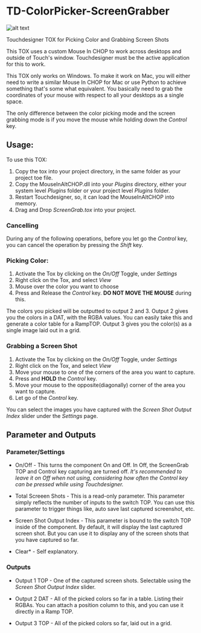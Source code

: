 # TD-ColorPicker-ScreenGrabber
 ![alt text](https://github.com/mourendxu/TD-ColorPicker-ScreenGrabber/blob/master/ScreenGrabber1.0.jpg "Screen Grabber Screen Shot")
 
 Touchdesigner TOX for Picking Color and Grabbing Screen Shots
 
 This TOX uses a custom Mouse In CHOP to work across desktops and outside of Touch's window. Touchdesigner must be the active application for this to work.
 
 This TOX only works on Windows. To make it work on Mac, you will either need to write a similar Mouse In CHOP for Mac or use Python to achieve something that's some what equivalent. You basically need to grab the coordinates of your mouse with respect to all your desktops as a single space.
 
 The only difference between the color picking mode and the screen grabbing mode is if you move the mouse while holding down the *Control* key.
 
 ## Usage:
 
 To use this TOX:
 1. Copy the tox into your project directory, in the same folder as your project toe file.
 2. Copy the MouseInAltCHOP.dll into your *Plugins* directory, either your system level *Plugins* folder or your project level *Plugins* folder.
 3. Restart Touchdesigner, so, it can load the MouseInAltCHOP into memory.
 4. Drag and Drop *ScreenGrab.tox* into your project.
 
 ### Cancelling
 
 During any of the following operations, before you let go the *Control* key, you can cancel the operation by pressing the *Shift* key.
 
 ### Picking Color:
 
 1. Activate the Tox by clicking on the *On/Off* Toggle, under *Settings*
 2. Right click on the Tox, and select *View*
 3. Mouse over the color you want to choose
 4. Press and Release the *Control* key. **DO NOT MOVE THE MOUSE** during this. 
 
 The colors you picked will be outputted to output 2 and 3. Output 2 gives you the colors in a DAT, with the RGBA values. You can easily take this and generate a color table for a RampTOP. Output 3 gives you the color(s) as a single image laid out in a grid.
 
 
 
 ### Grabbing a Screen Shot
 
 1. Activate the Tox by clicking on the *On/Off* Toggle, under *Settings*
 2. Right click on the Tox, and select *View*
 3. Move your mouse to one of the corners of the area you want to capture.
 4. Press and **HOLD** the *Control* key. 
 5. Move your mouse to the opposite(diagonally) corner of the area you want to capture.
 6. Let go of the *Control* key.
 
 You can select the images you have captured with the *Screen Shot Output Index* slider under the *Settings* page.
 
 
 
 ## Parameter and Outputs
 
 ### Parameter/Settings
 
 * On/Off - This turns the component On and Off. In Off, the ScreenGrab TOP and Control key capturing are turned off. *It's recommended to leave it on Off when not using, considering how often the Control key can be pressed while using Touchdesigner.*
 
 * Total Screeen Shots - This is a read-only parameter. This parameter simply reflects the number of inputs to the switch TOP. You can use this parameter to trigger things like, auto save last captured screenshot, etc.
 
 * Screen Shot Output Index - This parameter is bound to the switch TOP inside of the component. By default, it will display the last captured screen shot. But you can use it to display any of the screen shots that you have captured so far.
 
 * Clear* - Self explanatory. 
 
 
 
 ### Outputs
 
 * Output 1 TOP - One of the captured screen shots. Selectable using the *Screen Shot Output Index* slider.
 
 * Output 2 DAT - All of the picked colors so far in a table. Listing their RGBAs. You can attach a position column to this, and you can use it directly in a Ramp TOP.
 
 * Output 3 TOP - All of the picked colors so far, laid out in a grid.
 
 
 
